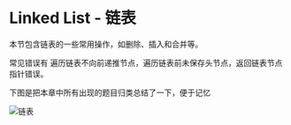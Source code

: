 # Linked List - 链表

本节包含链表的一些常用操作，如删除、插入和合并等。

常见错误有 遍历链表不向前递推节点，遍历链表前未保存头节点，返回链表节点指针错误。


下图是把本章中所有出现的题目归类总结了一下，便于记忆 

![链表](../images/linked_list_summary.png)

